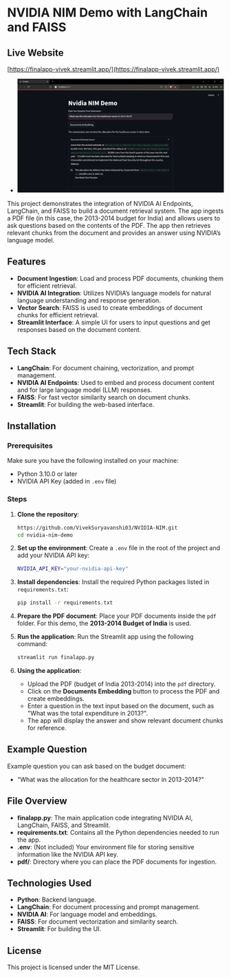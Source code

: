 # NVIDIA NIM Demo with LangChain and FAISS
## Live Website
[https://finalapp-vivek.streamlit.app/](https://finalapp-vivek.streamlit.app/)
- ![image.png](https://github.com/VivekSuryavanshi03/NVIDIA-NIM/blob/adc5083dcd579f679b62d688fa5f6b64032d1fb5/Visuals/image.png)

This project demonstrates the integration of NVIDIA AI Endpoints, LangChain, and FAISS to build a document retrieval system. The app ingests a PDF file (in this case, the 2013-2014 budget for India) and allows users to ask questions based on the contents of the PDF. The app then retrieves relevant chunks from the document and provides an answer using NVIDIA’s language model.

## Features
- **Document Ingestion**: Load and process PDF documents, chunking them for efficient retrieval.
- **NVIDIA AI Integration**: Utilizes NVIDIA’s language models for natural language understanding and response generation.
- **Vector Search**: FAISS is used to create embeddings of document chunks for efficient retrieval.
- **Streamlit Interface**: A simple UI for users to input questions and get responses based on the document content.

## Tech Stack
- **LangChain**: For document chaining, vectorization, and prompt management.
- **NVIDIA AI Endpoints**: Used to embed and process document content and for large language model (LLM) responses.
- **FAISS**: For fast vector similarity search on document chunks.
- **Streamlit**: For building the web-based interface.

## Installation

### Prerequisites
Make sure you have the following installed on your machine:
- Python 3.10.0 or later
- NVIDIA API Key (added in `.env` file)

### Steps

1. **Clone the repository**:
    ```bash
    https://github.com/VivekSuryavanshi03/NVIDIA-NIM.git
    cd nvidia-nim-demo
    ```

2. **Set up the environment**:
    Create a `.env` file in the root of the project and add your NVIDIA API key:
    ```bash
    NVIDIA_API_KEY="your-nvidia-api-key"
    ```

3. **Install dependencies**:
    Install the required Python packages listed in `requirements.txt`:
    ```bash
    pip install -r requirements.txt
    ```

4. **Prepare the PDF document**:
    Place your PDF documents inside the `pdf` folder. For this demo, the **2013-2014 Budget of India** is used.

5. **Run the application**:
    Run the Streamlit app using the following command:
    ```bash
    streamlit run finalapp.py
    ```

6. **Using the application**:
    - Upload the PDF (budget of India 2013-2014) into the `pdf` directory.
    - Click on the **Documents Embedding** button to process the PDF and create embeddings.
    - Enter a question in the text input based on the document, such as "What was the total expenditure in 2013?".
    - The app will display the answer and show relevant document chunks for reference.

## Example Question
Example question you can ask based on the budget document:
- "What was the allocation for the healthcare sector in 2013-2014?"

## File Overview
- **finalapp.py**: The main application code integrating NVIDIA AI, LangChain, FAISS, and Streamlit.
- **requirements.txt**: Contains all the Python dependencies needed to run the app.
- **.env**: (Not included) Your environment file for storing sensitive information like the NVIDIA API key.
- **pdf/**: Directory where you can place the PDF documents for ingestion.

## Technologies Used
- **Python**: Backend language.
- **LangChain**: For document processing and prompt management.
- **NVIDIA AI**: For language model and embeddings.
- **FAISS**: For document vectorization and similarity search.
- **Streamlit**: For building the UI.

## License
This project is licensed under the MIT License.
